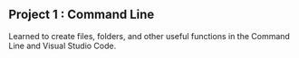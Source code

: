 ## Project 1 : Command Line

Learned to create files, folders, and other useful functions in the Command Line and Visual Studio Code.
